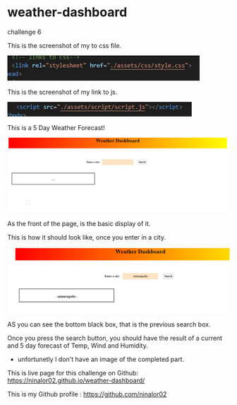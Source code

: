 # weather-dashboard
challenge 6

This is the screenshot of my to css file.

![Alt text](<assets/images/link to css.jpg>)

This is the screenshot of my link to js.

![Alt text](<assets/images/link to js.jpg>)

This is a 5 Day Weather Forecast!

![Alt text](assets/images/front.jpg)

As the front of the page, is the basic display of it.

This is how it should look like, once you enter in a city.

![Alt text](<assets/images/previous search.jpg>)

AS you can see the bottom black box, that is the previous search box.

Once you press the search button, you should have the result of a current and 5 day forecast of Temp, Wind and Humidity.

- unfortunetly I don't have an image of the completed part.

This is live page for this challenge on Github: https://ninalor02.github.io/weather-dashboard/

This is my Github profile : https://github.com/ninalor02
